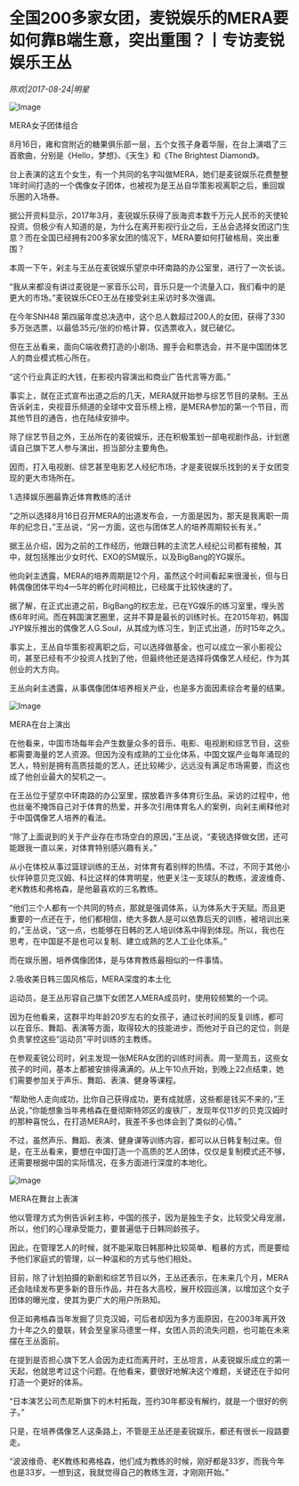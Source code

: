 # 全国200多家女团，麦锐娱乐的MERA要如何靠B端生意，突出重围？丨专访麦锐娱乐王丛

*陈欢|2017-08-24|明星*

![Image](http://si1.go2yd.com/get-image/0Iq73SmU8YK)

MERA女子团体组合

8月16日，雍和宫附近的糖果俱乐部一层，五个女孩子身着华服，在台上演唱了三首歌曲，分别是《Hello，梦想》、《天生》和《The Brightest Diamond》。

台上表演的这五个女生，有一个共同的名字叫做MERA，她们是麦锐娱乐花费整整1年时间打造的一个偶像女子团体，也被视为是王丛自华策影视离职之后，重回娱乐圈的入场券。

据公开资料显示，2017年3月，麦锐娱乐获得了辰海资本数千万元人民币的天使轮投资。但极少有人知道的是，为什么在离开影视行业之后，王丛会选择女团这门生意？而在全国已经拥有200多家女团的情况下，MERA要如何打破格局，突出重围？

本周一下午，剁主与王丛在麦锐娱乐望京中环南路的办公室里，进行了一次长谈。

“我从来都没有讲过麦锐是一家音乐公司，音乐只是一个流量入口，我们看中的是更大的市场。”麦锐娱乐CEO王丛在接受剁主采访时多次强调。

在今年SNH48 第四届年度总决选中，这个总人数超过200人的女团，获得了330多万张选票，以最低35元/张的价格计算，仅选票收入，就已破亿。

但在王丛看来，面向C端收费打造的小剧场、握手会和票选会，并不是中国团体艺人的商业模式核心所在。

“这个行业真正的大钱，在影视内容演出和商业广告代言等方面。”

事实上，就在正式宣布出道之后的几天，MERA就开始参与综艺节目的录制。王丛告诉剁主，央视音乐频道的全球中文音乐榜上榜，是MERA参加的第一个节目，而其他节目的通告，也在陆续安排中。

除了综艺节目之外，王丛所在的麦锐娱乐，还在积极策划一部电视剧作品，计划邀请自己旗下艺人参与演出，担当部分主要角色。

因而，打入电视剧、综艺甚至电影艺人经纪市场，才是麦锐娱乐找到的关于女团变现的更大市场所在。

1.选择娱乐圈最靠近体育教练的活计

“之所以选择8月16日召开MERA的出道发布会，一方面是因为，那天是我离职一周年的纪念日，”王丛说，“另一方面，这也与团体艺人的培养周期较长有关。”

据王丛介绍，因为之前的工作经历，他跟日韩的主流艺人经纪公司都有接触，其中，就包括推出少女时代、EXO的SM娱乐，以及BigBang的YG娱乐。

他向剁主透露，MERA的培养周期是12个月，虽然这个时间看起来很漫长，但与日韩偶像团体平均4—5年的孵化时间相比，已经属于比较快速的了。

据了解，在正式出道之前，BigBang的权志龙，已在YG娱乐的练习室里，埋头苦练6年时间。而在韩国演艺圈里，这并不算是最长的训练时长。在2015年初，韩国JYP娱乐推出的偶像艺人G.Soul，从其成为练习生，到正式出道，历时15年之久。

事实上，王丛自华策影视离职之后，可以选择做基金，也可以成立一家小影视公司，甚至已经有不少投资人找到了他，但最终他还是选择将偶像艺人经纪，作为其创业的大方向。

王丛向剁主透露，从事偶像团体培养相关产业，也是多方面因素综合考量的结果。

![Image](http://si1.go2yd.com/get-image/0Iq73TtxP3g)

MERA在台上演出

在他看来，中国市场每年会产生数量众多的音乐、电影、电视剧和综艺节目，这些都需要海量的艺人资源。但因为没有成熟的工业化体系，中国文娱产业每年涌现的艺人，特别是拥有高质技能的艺人，还比较稀少，远远没有满足市场需要，而这也成了他创业最大的契机之一。

在王丛位于望京中环南路的办公室里，摆放着许多体育衍生品。采访的过程中，他也丝毫不掩饰自己对于体育的热爱，并多次引用体育名人的案例，向剁主阐释他对于中国偶像艺人培养的看法。

“除了上面说到的关于产业存在市场空白的原因，”王丛说，“麦锐选择做女团，还可能跟我一直以来，对体育特别感兴趣有关。”

从小在体校从事过篮球训练的王丛，对体育有着别样的热情。不过，不同于其他小伙伴钟意贝克汉姆、科比这样的体育明星，他更关注一支球队的教练，波波维奇、老K教练和弗格森，是他最喜欢的三名教练。

“他们三个人都有一个共同的特点，那就是强调体系，认为体系大于天赋。而且更重要的一点还在于，他们都相信，绝大多数人是可以依靠后天的训练，被培训出来的，”王丛说，“这一点，也能够在日韩的艺人培训体系中得到体现。所以，我也在思考，在中国是不是也可以复制、建立成熟的艺人工业化体系。”

而在娱乐圈，培养偶像团体，是与体育教练最相似的一件事情。

2.吸收美日韩三国风格后，MERA深度的本土化

运动员，是王丛形容自己旗下女团艺人MERA成员时，使用较频繁的一个词。

因为在他看来，这群平均年龄20岁左右的女孩子，通过长时间的反复训练，都可以在音乐、舞蹈、表演等方面，取得较大的技能进步，而他对于自己的定位，则是负责掌控这些“运动员”平时训练的主教练。

在参观麦锐公司时，剁主发现一张MERA女团的训练时间表。周一至周五，这些女孩子的时间，基本上都被安排得满满的。从上午10点开始，到晚上22点结束，她们需要参加关于声乐、舞蹈、表演、健身等课程。

“帮助他人走向成功，比你自己获得成功，更有成就感，这些都是钱买不来的，”王丛说，”你能想象当年弗格森在曼彻斯特郊区的废铁厂，发现年仅11岁的贝克汉姆时的那种喜悦么，在打造MERA时，我差不多也体会到了类似的心情。”

不过，虽然声乐、舞蹈、表演、健身课等训练内容，都可以从日韩复制过来。但是，在王丛看来，要想在中国打造一个高质的艺人团体，仅仅是复制模式还不够，还需要根据中国的实际情况，在多方面进行深度的本地化。

![Image](http://si1.go2yd.com/get-image/0Iq73V2aF4i)

MERA在舞台上表演

他以管理方式为例告诉剁主称，中国的孩子，因为是独生子女，比较受父母宠溺，所以，他们的心理承受能力，要普遍低于日韩同龄孩子。

因此，在管理艺人的时候，就不能采取日韩那种比较简单、粗暴的方式，而是要给予他们家庭式的管理，以一种温和的方式与他们相处。

目前，除了计划拍摄的新剧和综艺节目以外，王丛还表示，在未来几个月，MERA还会陆续发布更多新的音乐作品，并在各大高校，展开校园巡演，以增加这个女子团体的曝光度，使其为更广大的用户所熟知。

但正如弗格森当年发掘了贝克汉姆，可后者却因为多方面原因，在2003年离开效力十年之久的曼联，转会至皇家马德里一样，女团人员的流失问题，也可能在未来摆在王丛面前。

在提到是否担心旗下艺人会因为走红而离开时，王丛坦言，从麦锐娱乐成立的第一天起，他就思考过这个问题。在他看来，要很好地解决这个难题，关键还在于如何打造一个更好的体系。

“日本演艺公司杰尼斯旗下的木村拓哉，签约30年都没有解约，就是一个很好的例子。”

只是，在培养偶像艺人这条路上，不管是王丛还是麦锐娱乐，都还有很长一段路要走。

“波波维奇、老K教练和弗格森，他们成为教练的时候，刚好都是33岁，而我今年也是33岁。一想到这，我就觉得自己的教练生涯，才刚刚开始。”

